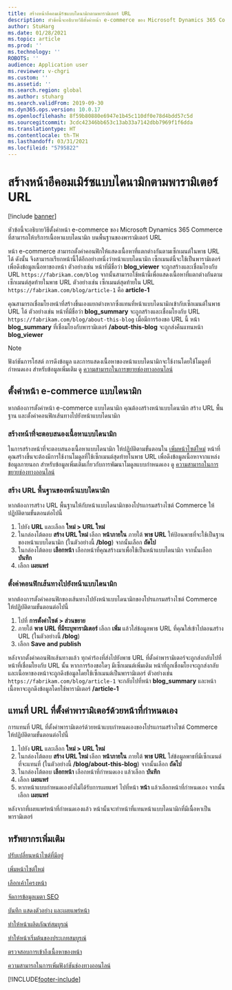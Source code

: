 ```yaml
---
title: สร้างหน้าอีคอมเมิร์ซแบบไดนามิกตามพารามิเตอร์ URL
description: หัวข้อนี้จะอธิบายวิธีตั้งค่าหน้า e-commerce ของ Microsoft Dynamics 365 Commerce ที่สามารถให้บริการเนื้อหาแบบไดนามิก บนพื้นฐานของพารามิเตอร์ URL
author: StuHarg
ms.date: 01/28/2021
ms.topic: article
ms.prod: ''
ms.technology: ''
ROBOTS: ''
audience: Application user
ms.reviewer: v-chgri
ms.custom: ''
ms.assetid: ''
ms.search.region: global
ms.author: stuharg
ms.search.validFrom: 2019-09-30
ms.dyn365.ops.version: 10.0.17
ms.openlocfilehash: 8f59b80880e6947e1b45c110df0e78d4bdd57c5d
ms.sourcegitcommit: 3cdc42346bb653c13ab33a7142dbb7969f1f6dda
ms.translationtype: HT
ms.contentlocale: th-TH
ms.lasthandoff: 03/31/2021
ms.locfileid: "5795822"
---
```

# <a name="create-dynamic-e-commerce-pages-based-on-url-parameters"></a>สร้างหน้าอีคอมเมิร์ซแบบไดนามิกตามพารามิเตอร์ URL

[!include [banner](includes/banner.md)]

หัวข้อนี้จะอธิบายวิธีตั้งค่าหน้า e-commerce ของ Microsoft Dynamics 365 Commerce ที่สามารถให้บริการเนื้อหาแบบไดนามิก บนพื้นฐานของพารามิเตอร์ URL

หน้า e-commerce สามารถตั้งค่าคอนฟิกให้แสดงเนื้อหาที่แตกต่างกันตามเซ็กเมนต์ในพาธ URL ได้ ดังนั้น จึงสามารถเรียกหน้านี้ได้อีกอย่างหนึ่งว่าหน้าแบบไดนามิก เซ็กเมนต์นี้จะใช้เป็นพารามิเตอร์เพื่อดึงข้อมูลเนื้อหาของหน้า ตัวอย่างเช่น หน้าที่มีชื่อว่า **blog\_viewer** จะถูกสร้างและเชื่อมโยงกับ URL `https://fabrikam.com/blog` จากนั้นสามารถใช้หน้านี้เพื่อแสดงเนื้อหาที่แตกต่างกันตามเซ็กเมนต์สุดท้ายในพาธ URL ตัวอย่างเช่น เซ็กเมนต์สุดท้ายใน URL `https://fabrikam.com/blog/article-1` คือ **article-1**

คุณสามารถเชื่อมโยงหน้าที่สร้างขึ้นเองแยกต่างหากซึ่งแทนที่หน้าแบบไดนามิกเข้ากับเซ็กเมนต์ในพาธ URL ได้ ตัวอย่างเช่น หน้าที่มีชื่อว่า **blog\_summary** จะถูกสร้างและเชื่อมโยงกับ URL `https://fabrikam.com/blog/about-this-blog` เมื่อมีการร้องขอ URL นี้ หน้า **blog\_summary** ที่เชื่อมโยงกับพารามิเตอร์ **/about-this-blog** จะถูกส่งคืนแทนหน้า **blog\_viewer**

> [!NOTE]
> ฟังก์ชันการโฮสต์ การดึงข้อมูล และการแสดงเนื้อหาของหน้าแบบไดนามิกจะใช้งานโดยใช้โมดูลที่กำหนดเอง สำหรับข้อมูลเพิ่มเติม ดู [ความสามารถในการขยายช่องทางออนไลน์](e-commerce-extensibility/overview.md)

## <a name="set-up-a-dynamic-e-commerce-page"></a>ตั้งค่าหน้า e-commerce แบบไดนามิก

หากต้องการตั้งค่าหน้า e-commerce แบบไดนามิก คุณต้องสร้างหน้าแบบไดนามิก สร้าง URL พื้นฐาน และตั้งค่าคอนฟิกเส้นทางไปยังหน้าแบบไดนามิก

### <a name="create-the-page-that-will-serve-dynamic-content"></a>สร้างหน้าที่จะตอบสนองเนื้อหาแบบไดนามิก

ในการสร้างหน้าที่จะตอบสนองเนื้อหาแบบไดนามิก ให้ปฏิบัติตามขั้นตอนใน [เพิ่มหน้าไซต์ใหม่](add-new-page.md) หน้าที่คุณสร้างขึ้นจะต้องมีการใช้งานโมดูลที่ใช้เซ็กเมนต์สุดท้ายในพาธ URL เพื่อดึงข้อมูลเนื้อหาจากแหล่งข้อมูลภายนอก สำหรับข้อมูลเพิ่มเติมเกี่ยวกับการพัฒนาโมดูลแบบกำหนดเอง ดู [ความสามารถในการขยายช่องทางออนไลน์](e-commerce-extensibility/overview.md)

### <a name="create-the-base-url-for-the-dynamic-page"></a>สร้าง URL พื้นฐานของหน้าแบบไดนามิก

หากต้องการสร้าง URL พื้นฐานให้กับหน้าแบบไดนามิกของโปรแกรมสร้างไซต์ Commerce ให้ปฏิบัติตามขั้นตอนต่อไปนี้

1. ไปยัง **URL** และเลือก **ใหม่ \> URL ใหม่**
1. ในกล่องโต้ตอบ **สร้าง URL ใหม่** เลือก **หน้าภายใน** ภายใต้ **พาธ URL** ให้ป้อนพาธที่จะใช้เป็นฐานของหน้าแบบไดนามิก (ในตัวอย่างนี้ **/blog**) จากนั้นเลือก **ถัดไป**
1. ในกล่องโต้ตอบ **เลือกหน้า** เลือกหน้าที่คุณสร้างมาเพื่อใช้เป็นหน้าแบบไดนามิก จากนั้นเลือก **บันทึก**
1. เลือก **เผยแพร่**

### <a name="configure-the-route-to-the-dynamic-page"></a>ตั้งค่าคอนฟิกเส้นทางไปยังหน้าแบบไดนามิก

หากต้องการตั้งค่าคอนฟิกของเส้นทางไปยังหน้าแบบไดนามิกของโปรแกรมสร้างไซต์ Commerce ให้ปฏิบัติตามขั้นตอนต่อไปนี้

1. ไปที่ **การตั้งค่าไซต์ \> ส่วนขยาย**
1. ภายใต้ **พาธ URL ที่มีระบุพารามิเตอร์** เลือก **เพิ่ม** แล้วใส่ข้อมูลพาธ URL ที่คุณใส่เข้าไปตอนสร้าง URL (ในตัวอย่างนี้ **/blog**)
1. เลือก **Save and publish**

หลังจากตั้งค่าคอนฟิกเส้นทางแล้ว ทุกคำร้องที่ส่งไปยังพาธ URL ที่ตั้งค่าพารามิเตอร์จะถูกส่งกลับไปที่หน้าที่เชื่อมโยงกับ URL นั้น หากการร้องขอใดๆ มีเซ็กเมนต์เพิ่มเติม หน้าที่ถูกเชื่อมโยงจะถูกส่งกลับและเนื้อหาของหน้าจะถูกดึงข้อมูลโดยใช้เซ็กเมนต์เป็นพารามิเตอร์ ตัวอย่างเช่น `https://fabrikam.com/blog/article-1` จะกลับไปที่หน้า **blog\_summary** และหน้าเนื้อหาจะถูกดึงข้อมูลโดยใช้พารามิเตอร์ **/article-1**

## <a name="override-a-parameterized-url-with-a-custom-page"></a>แทนที่ URL ที่ตั้งค่าพารามิเตอร์ด้วยหน้าที่กำหนดเอง

การแทนที่ URL ที่ตั้งค่าพารามิเตอร์ด้วยหน้าแบบกำหนดเองของโปรแกรมสร้างไซต์ Commerce ให้ปฏิบัติตามขั้นตอนต่อไปนี้

1. ไปยัง **URL** และเลือก **ใหม่ \> URL ใหม่**
1. ในกล่องโต้ตอบ **สร้าง URL ใหม่** เลือก **หน้าภายใน** ภายใต้ **พาธ URL** ใส่ข้อมูลพาธที่มีเซ็กเมนต์ที่จะแทนที่ (ในตัวอย่างนี้ **/blog/about-this-blog**) จากนั้นเลือก **ถัดไป**
1. ในกล่องโต้ตอบ **เลือกหน้า** เลือกหน้าที่กำหนดเอง แล้วเลือก **บันทึก**
1. เลือก **เผยแพร่**
1. หากหน้าแบบกำหนดเองยังไม่ได้รับการเผยแพร่ ไปที่หน้า **หน้า** แล้วเลือกหน้าที่กำหนดเอง จากนั้นเลือก **เผยแพร่**

หลังจากที่เผยแพร่หน้าที่กำหนดเองแล้ว หน้านั้นจะทำหน้าที่แทนหน้าแบบไดนามิกที่มีเนื้อหาเป็นพารามิเตอร์

## <a name="additional-resources"></a>ทรัพยากรเพิ่มเติม

[ปรับเปลี่ยนหน้าไซต์ที่มีอยู่](modify-existing-page.md)

[เพิ่มหน้าไซต์ใหม่](add-new-page.md)

[เลือกเค้าโครงหน้า](select-page-layouts.md)

[จัดการข้อมูลเมตา SEO](manage-seo-metadata.md)

[บันทึก แสดงตัวอย่าง และเผยแพร่หน้า](save-preview-publish-page.md)

[ทำให้หน้าผลิตภัณฑ์สมบูรณ์](enrich-product-page.md)

[ทำให้หน้าเริ่มต้นของประเภทสมบูรณ์](enrich-category-page.md)

[ตรวจสอบการเข้าถึงเนื้อหาของหน้า](verify-accessibility.md)

[ความสามารถในการเพิ่มฟังก์ชันช่องทางออนไลน์](e-commerce-extensibility/overview.md)


[!INCLUDE[footer-include](../includes/footer-banner.md)]
